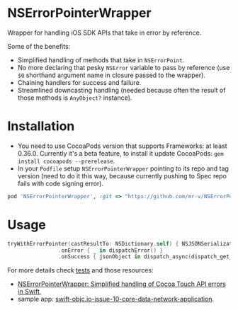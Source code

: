 # NSErrorPointerWrapper
Wrapper for handling iOS SDK APIs that take in error by reference.

Some of the benefits:

- Simplified handling of methods that take in `NSErrorPoint`.
- No more declaring that pesky `NSError` variable to pass by reference (use `$0` shorthand argument name in closure passed to the wrapper).
- Chaining handlers for success and failure.
- Streamlined downcasting handling (needed because often the result of those methods is `AnyObject?` instance).

# Installation

- You need to use CocoaPods version that supports Frameworks: at least 0.36.0. Currently it's a beta feature, to install it update CocoaPods: `gem install cocoapods --prerelease`.
- In your `Podfile` setup `NSErrorPointerWrapper` pointing to its repo and tag version (need to do it this way, because currently pushing to Spec repo fails with code signing error).
```ruby
pod 'NSErrorPointerWrapper', :git => "https://github.com/mr-v/NSErrorPointerWrapper.git", :tag => "0.1.0"
```

# Usage
```swift
tryWithErrorPointer(castResultTo: NSDictionary.self) { NSJSONSerialization.JSONObjectWithData(data, options: nil, error: $0) }
                .onError { _ in dispatchError() }
                .onSuccess { jsonObject in dispatch_async(dispatch_get_main_queue()) { completionHandler(.OK(jsonObject)) } }
```

For more details check [tests](https://github.com/mr-v/NSErrorPointerWrapper/blob/master/NSErrorPointerWrapperTests/NSErrorPointerWrapperTests.swift) and those resources:

- [NSErrorPointerWrapper: Simplified handling of Cocoa Touch API errors in Swift](http://mr-v.github.io/nserrorpointerwrapper-simplified-handling-of-cocoa-touch-api-errors-in-swift/),
- sample app: [swift-objc.io-issue-10-core-data-network-application](https://github.com/mr-v/swift-objc.io-issue-10-core-data-network-application).
